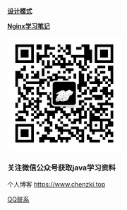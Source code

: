 <a href="https://github.com/2857944093/springboot-series/blob/master/springboot-designmode/readme.md"><strong>设计模式</strong></a> 

<a href="https://github.com/2857944093/springboot-series/blob/master/springboot-study/readmeFile/NginxReadme.md"><strong>Nginx学习笔记</strong></a> 



<img src="https://github.com/2857944093/springboot-series/blob/master/images/%E5%BE%AE%E4%BF%A1%E5%85%AC%E4%BC%97%E5%8F%B7.jpg"/>
<h3>关注<storng>微信公众号</storng>获取java学习资料</h3>

个人博客 <https://www.chenzki.top><br/>

<a href="javascript:void(0);" target="_blank" title="点击QQ联系我" onclick="window.open('tencent://message/?uin=2459899769&amp;Site=https://www.chenzki.top&amp;Menu=yes')" rel="external nofollow"><i class="fa fa fa-qq fa-fw"></i>QQ联系</a>
